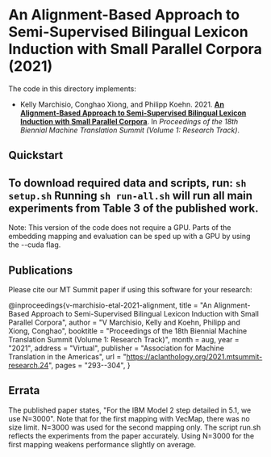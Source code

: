 An Alignment-Based Approach to Semi-Supervised Bilingual Lexicon Induction with Small Parallel Corpora (2021)
===

The code in this directory implements:
- Kelly Marchisio, Conghao Xiong, and Philipp Koehn. 2021. **[An Alignment-Based Approach to Semi-Supervised Bilingual Lexicon Induction with Small Parallel Corpora](https://aclanthology.org/2021.mtsummit-research.24/)**. In *Proceedings of the 18th Biennial Machine Translation Summit (Volume 1: Research Track)*.

Quickstart
---------
To download required data and scripts, run: `sh setup.sh`
Running `sh run-all.sh` will run all main experiments from Table 3 of the published work.
---------
Note: This version of the code does not require a GPU. Parts of the embedding
mapping and evaluation can be sped up with a GPU by using the --cuda flag.

Publications
--------
Please cite our MT Summit paper if using this software for your research:

@inproceedings{v-marchisio-etal-2021-alignment,
    title = "An Alignment-Based Approach to Semi-Supervised Bilingual Lexicon Induction with Small Parallel Corpora",
    author = "V Marchisio, Kelly  and
      Koehn, Philipp  and
      Xiong, Conghao",
    booktitle = "Proceedings of the 18th Biennial Machine Translation Summit (Volume 1: Research Track)",
    month = aug,
    year = "2021",
    address = "Virtual",
    publisher = "Association for Machine Translation in the Americas",
    url = "https://aclanthology.org/2021.mtsummit-research.24",
    pages = "293--304",
}

Errata
-------
The published paper states, "For the IBM Model 2 step detailed in 5.1, we use
N=3000". Note that for the first mapping with VecMap, there was no size limit.
N=3000 was used for the second mapping only. The script run.sh reflects the
experiments from the paper accurately. Using N=3000 for the first mapping
weakens performance slightly on average. 
